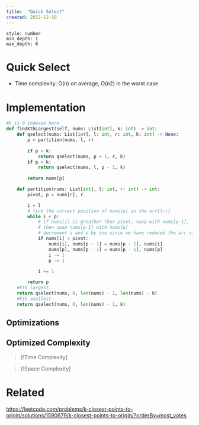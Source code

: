 ```yaml
---
title:  "Quick Select"
created: 2022-12-10
---
```


```toc 
style: number 
min_depth: 1 
max_depth: 6
```
# Quick Select

- Time complexity: O(n) on average, O(n2) in the worst case
# Implementation

```python
#k is 0 indexed here
def findKthLargest(self, nums: List[int], k: int) -> int:
    def qselect(nums: List[int], l: int, r: int, k: int) -> None:
        p = partition(nums, l, r)
        
        if p < k: 
            return qselect(nums, p + 1, r, k)
        if p > k: 
            return qselect(nums, l, p - 1, k)
        
        return nums[p]

    def partition(nums: List[int], l: int, r: int) -> int:
        pivot, p = nums[r], r

        i = l
        # find the correct position of nums[p] in the arr[l:r]
        while i < p:
			# if nums[i] is greather than pivot, swap with nums[p-1],
			# then swap nums[p-1] with nums[p]
			# decrement i and p by one since we have reduced the arr size by swapping
            if nums[i] > pivot: 
                nums[i], nums[p - 1] = nums[p - 1], nums[i]
                nums[p], nums[p - 1] = nums[p - 1], nums[p]
                i -= 1
                p -= 1
                
            i += 1

        return p
	#kth largest
    return qselect(nums, 0, len(nums) - 1, len(nums) - k)
    #kth smallest
    return qselect(nums, 0, len(nums) - 1, k)
```

## Optimizations

## Optimized Complexity

>[!Time Complexity]

>[!Space Complexity]



# Related
https://leetcode.com/problems/k-closest-points-to-origin/solutions/1590679/k-closest-points-to-origin/?orderBy=most_votes

